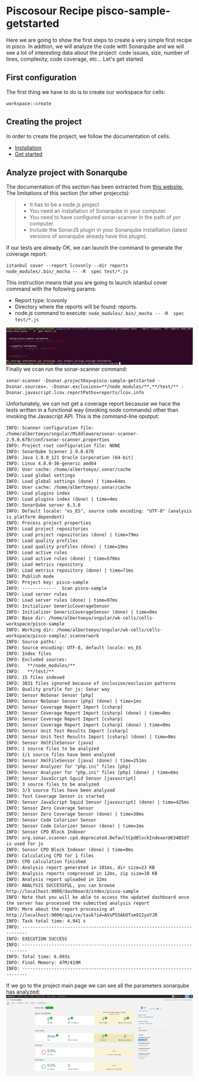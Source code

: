 
# Piscosour Recipe pisco-sample-getstarted


Here we are going to show the first steps to create a very simple first recipe in pisco. In addtion, we will analyze the code with Sonarqube and we will see a lot of interesting data about the project: code issues, size, number of lines, complexity, code coverage, etc...
Let's get started
## First configuration
The first thing we have to do is to create our workspace for cells:
```
workspace::create
```

## Creating the project
In order to create the project, we follow the documentation of cells.
 - [Installation](https://bbva.cellsjs.com/guides/support/installation.html)
 - [Get started](https://github.com/cellsjs/piscosour/blob/feature/generate_docs/doc/get_started.md)

## Analyze project with Sonarqube
The documentation of this section has been extracted from [this website.][1]
The limitations of this section (for other projeccts):
> - It has to be a node.js project
> - You need an installation of Sonarqube in your computer.
> - You  need to have configured sonar-scanner in the path of yor computer.
> -  Include the SonarJS plugin in your Sonarqube installlation (latest versions of sonarqube already have this plugin).

If our tests are already OK, we can launch the command to generate the coverage report:
```
istanbul cover --report lcovonly --dir reports node_modules/.bin/_mocha -- -R  spec test/*.js
```
This instruction means that you are going to launch istanbul cover command with the following params:

- Report type: lcovonly
- Directory where the reports will be found: reports.
- node.js command to execute: ```node_modules/.bin/_mocha -- -R  spec test/*.js```

![Command line editor](/docs/images/istanbul-command-pisco-sample-getstarted-project.png)
Finally we ccan run the sonar-scanner command:
```
sonar-scanner -Dsonar.projectKey=pisco-sample-getstarted -Dsonar.sources=. -Dsonar.exclusions=**/node_modules/**,**/test/** -Dsonar.javascript.lcov.reportPaths=reports/lcov.info
```
Unfortunately, we can not get a coverage report becasuse we hace the tests written in a functional way (invoking node commands) other than invoking the Javascript API.
This is the command-line oputput:
```
INFO: Scanner configuration file: /home/albertoeyo/sngular/Middleware/sonar-scanner-2.9.0.670/conf/sonar-scanner.properties
INFO: Project root configuration file: NONE
INFO: SonarQube Scanner 2.9.0.670
INFO: Java 1.8.0_121 Oracle Corporation (64-bit)
INFO: Linux 4.8.0-36-generic amd64
INFO: User cache: /home/albertoeyo/.sonar/cache
INFO: Load global settings
INFO: Load global settings (done) | time=64ms
INFO: User cache: /home/albertoeyo/.sonar/cache
INFO: Load plugins index
INFO: Load plugins index (done) | time=4ms
INFO: SonarQube server 6.3.0
INFO: Default locale: "es_ES", source code encoding: "UTF-8" (analysis is platform dependent)
INFO: Process project properties
INFO: Load project repositories
INFO: Load project repositories (done) | time=79ms
INFO: Load quality profiles
INFO: Load quality profiles (done) | time=19ms
INFO: Load active rules
INFO: Load active rules (done) | time=570ms
INFO: Load metrics repository
INFO: Load metrics repository (done) | time=71ms
INFO: Publish mode
INFO: Project key: pisco-sample
INFO: -------------  Scan pisco-sample
INFO: Load server rules
INFO: Load server rules (done) | time=97ms
INFO: Initializer GenericCoverageSensor
INFO: Initializer GenericCoverageSensor (done) | time=0ms
INFO: Base dir: /home/albertoeyo/sngular/wk-cells/cells-workspace/pisco-sample
INFO: Working dir: /home/albertoeyo/sngular/wk-cells/cells-workspace/pisco-sample/.scannerwork
INFO: Source paths: .
INFO: Source encoding: UTF-8, default locale: es_ES
INFO: Index files
INFO: Excluded sources: 
INFO:   **/node_modules/**
INFO:   **/test/**
INFO: 15 files indexed
INFO: 3831 files ignored because of inclusion/exclusion patterns
INFO: Quality profile for js: Sonar way
INFO: Sensor NoSonar Sensor [php]
INFO: Sensor NoSonar Sensor [php] (done) | time=1ms
INFO: Sensor Coverage Report Import [csharp]
INFO: Sensor Coverage Report Import [csharp] (done) | time=0ms
INFO: Sensor Coverage Report Import [csharp]
INFO: Sensor Coverage Report Import [csharp] (done) | time=0ms
INFO: Sensor Unit Test Results Import [csharp]
INFO: Sensor Unit Test Results Import [csharp] (done) | time=0ms
INFO: Sensor XmlFileSensor [java]
INFO: 1 source files to be analyzed
INFO: 1/1 source files have been analyzed
INFO: Sensor XmlFileSensor [java] (done) | time=251ms
INFO: Sensor Analyzer for "php.ini" files [php]
INFO: Sensor Analyzer for "php.ini" files [php] (done) | time=6ms
INFO: Sensor JavaScript Squid Sensor [javascript]
INFO: 3 source files to be analyzed
INFO: 3/3 source files have been analyzed
INFO: Test Coverage Sensor is started
INFO: Sensor JavaScript Squid Sensor [javascript] (done) | time=425ms
INFO: Sensor Zero Coverage Sensor
INFO: Sensor Zero Coverage Sensor (done) | time=38ms
INFO: Sensor Code Colorizer Sensor
INFO: Sensor Code Colorizer Sensor (done) | time=1ms
INFO: Sensor CPD Block Indexer
INFO: org.sonar.scanner.cpd.deprecated.DefaultCpdBlockIndexer@63485d7 is used for js
INFO: Sensor CPD Block Indexer (done) | time=0ms
INFO: Calculating CPD for 1 files
INFO: CPD calculation finished
INFO: Analysis report generated in 101ms, dir size=23 KB
INFO: Analysis reports compressed in 12ms, zip size=10 KB
INFO: Analysis report uploaded in 32ms
INFO: ANALYSIS SUCCESSFUL, you can browse http://localhost:9000/dashboard/index/pisco-sample
INFO: Note that you will be able to access the updated dashboard once the server has processed the submitted analysis report
INFO: More about the report processing at http://localhost:9000/api/ce/task?id=AVsP55AbOTsm9I2yoYJR
INFO: Task total time: 4.941 s
INFO: ------------------------------------------------------------------------
INFO: EXECUTION SUCCESS
INFO: ------------------------------------------------------------------------
INFO: Total time: 6.093s
INFO: Final Memory: 47M/419M
INFO: ------------------------------------------------------------------------
```
If we go to the project main page we can see all the parameters sonarqube has analyzed:
![Sonar project main page](/docs/images/pisco-sample-getstarted-sonarqube-main-page.png)

[1]: http://xseignard.github.io/2013/04/25/quality-analysis-on-node.js-projects-with-mocha-istanbul-and-sonar/
